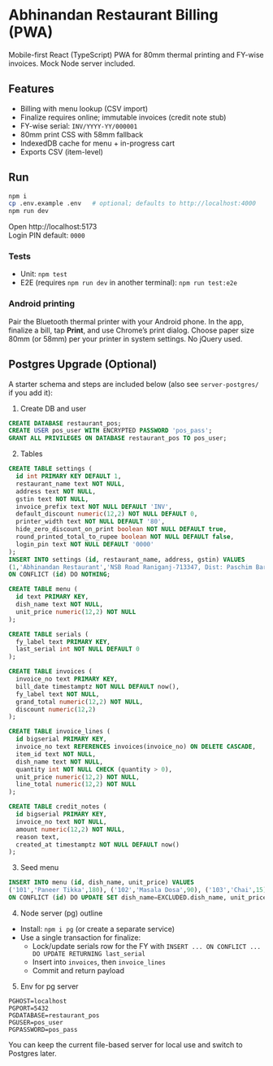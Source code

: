 # Abhinandan Restaurant Billing (PWA)

Mobile-first React (TypeScript) PWA for 80mm thermal printing and FY-wise invoices. Mock Node server included.

## Features

- Billing with menu lookup (CSV import)
- Finalize requires online; immutable invoices (credit note stub)
- FY-wise serial: `INV/YYYY-YY/000001`
- 80mm print CSS with 58mm fallback
- IndexedDB cache for menu + in-progress cart
- Exports CSV (item-level)

## Run

```bash
npm i
cp .env.example .env   # optional; defaults to http://localhost:4000
npm run dev
```

Open http://localhost:5173  
Login PIN default: `0000`

### Tests

- Unit: `npm test`
- E2E (requires `npm run dev` in another terminal): `npm run test:e2e`

### Android printing

Pair the Bluetooth thermal printer with your Android phone. In the app, finalize a bill, tap **Print**, and use Chrome’s print dialog. Choose paper size 80mm (or 58mm) per your printer in system settings. No jQuery used.

## Postgres Upgrade (Optional)

A starter schema and steps are included below (also see `server-postgres/` if you add it):

1. Create DB and user

```sql
CREATE DATABASE restaurant_pos;
CREATE USER pos_user WITH ENCRYPTED PASSWORD 'pos_pass';
GRANT ALL PRIVILEGES ON DATABASE restaurant_pos TO pos_user;
```

2. Tables

```sql
CREATE TABLE settings (
  id int PRIMARY KEY DEFAULT 1,
  restaurant_name text NOT NULL,
  address text NOT NULL,
  gstin text NOT NULL,
  invoice_prefix text NOT NULL DEFAULT 'INV',
  default_discount numeric(12,2) NOT NULL DEFAULT 0,
  printer_width text NOT NULL DEFAULT '80',
  hide_zero_discount_on_print boolean NOT NULL DEFAULT true,
  round_printed_total_to_rupee boolean NOT NULL DEFAULT false,
  login_pin text NOT NULL DEFAULT '0000'
);
INSERT INTO settings (id, restaurant_name, address, gstin) VALUES
(1,'Abhinandan Restaurant','NSB Road Raniganj-713347, Dist: Paschim Bardhaman, West Bengal','29ABCDE1234F1Z5')
ON CONFLICT (id) DO NOTHING;

CREATE TABLE menu (
  id text PRIMARY KEY,
  dish_name text NOT NULL,
  unit_price numeric(12,2) NOT NULL
);

CREATE TABLE serials (
  fy_label text PRIMARY KEY,
  last_serial int NOT NULL DEFAULT 0
);

CREATE TABLE invoices (
  invoice_no text PRIMARY KEY,
  bill_date timestamptz NOT NULL DEFAULT now(),
  fy_label text NOT NULL,
  grand_total numeric(12,2) NOT NULL,
  discount numeric(12,2)
);

CREATE TABLE invoice_lines (
  id bigserial PRIMARY KEY,
  invoice_no text REFERENCES invoices(invoice_no) ON DELETE CASCADE,
  item_id text NOT NULL,
  dish_name text NOT NULL,
  quantity int NOT NULL CHECK (quantity > 0),
  unit_price numeric(12,2) NOT NULL,
  line_total numeric(12,2) NOT NULL
);

CREATE TABLE credit_notes (
  id bigserial PRIMARY KEY,
  invoice_no text NOT NULL,
  amount numeric(12,2) NOT NULL,
  reason text,
  created_at timestamptz NOT NULL DEFAULT now()
);
```

3. Seed menu

```sql
INSERT INTO menu (id, dish_name, unit_price) VALUES
('101','Paneer Tikka',180), ('102','Masala Dosa',90), ('103','Chai',15)
ON CONFLICT (id) DO UPDATE SET dish_name=EXCLUDED.dish_name, unit_price=EXCLUDED.unit_price;
```

4. Node server (pg) outline

- Install: `npm i pg` (or create a separate service)
- Use a single transaction for finalize:
  - Lock/update serials row for the FY with `INSERT ... ON CONFLICT ... DO UPDATE RETURNING last_serial`
  - Insert into `invoices`, then `invoice_lines`
  - Commit and return payload

5. Env for pg server

```
PGHOST=localhost
PGPORT=5432
PGDATABASE=restaurant_pos
PGUSER=pos_user
PGPASSWORD=pos_pass
```

You can keep the current file-based server for local use and switch to Postgres later.
